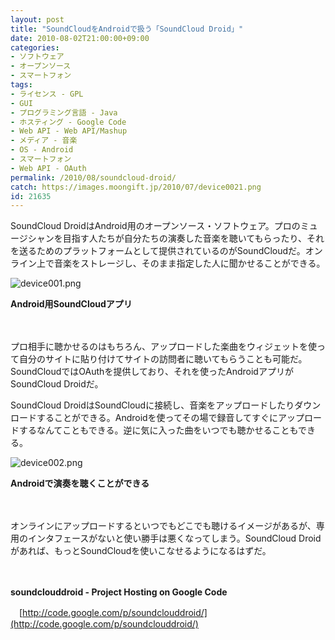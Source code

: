 ```yaml
---
layout: post
title: "SoundCloudをAndroidで扱う「SoundCloud Droid」"
date: 2010-08-02T21:00:00+09:00
categories:
- ソフトウェア
- オープンソース
- スマートフォン
tags: 
- ライセンス - GPL
- GUI
- プログラミング言語 - Java
- ホスティング - Google Code
- Web API - Web API/Mashup
- メディア - 音楽
- OS - Android
- スマートフォン
- Web API - OAuth
permalink: /2010/08/soundcloud-droid/
catch: https://images.moongift.jp/2010/07/device0021.png
id: 21635
---
```

SoundCloud DroidはAndroid用のオープンソース・ソフトウェア。プロのミュージシャンを目指す人たちが自分たちの演奏した音楽を聴いてもらったり、それを送るためのプラットフォームとして提供されているのがSoundCloudだ。オンライン上で音楽をストレージし、そのまま指定した人に聞かせることができる。

  

![device001.png](https://images.moongift.jp/2010/07/device0011.png)  
  
**Android用SoundCloudアプリ**

  

　

  

プロ相手に聴かせるのはもちろん、アップロードした楽曲をウィジェットを使って自分のサイトに貼り付けてサイトの訪問者に聴いてもらうことも可能だ。SoundCloudではOAuthを提供しており、それを使ったAndroidアプリがSoundCloud Droidだ。

  
  
<!--more-->

SoundCloud DroidはSoundCloudに接続し、音楽をアップロードしたりダウンロードすることができる。Androidを使ってその場で録音してすぐにアップロードするなんてこともできる。逆に気に入った曲をいつでも聴かせることもできる。

  

![device002.png](https://images.moongift.jp/2010/07/device0021.png)  
  
**Androidで演奏を聴くことができる**

  

　

  

オンラインにアップロードするといつでもどこでも聴けるイメージがあるが、専用のインタフェースがないと使い勝手は悪くなってしまう。SoundCloud Droidがあれば、もっとSoundCloudを使いこなせるようになるはずだ。

  

　

  

**soundclouddroid - Project Hosting on Google Code**  
  
　[http://code.google.com/p/soundclouddroid/](http://code.google.com/p/soundclouddroid/)

  
